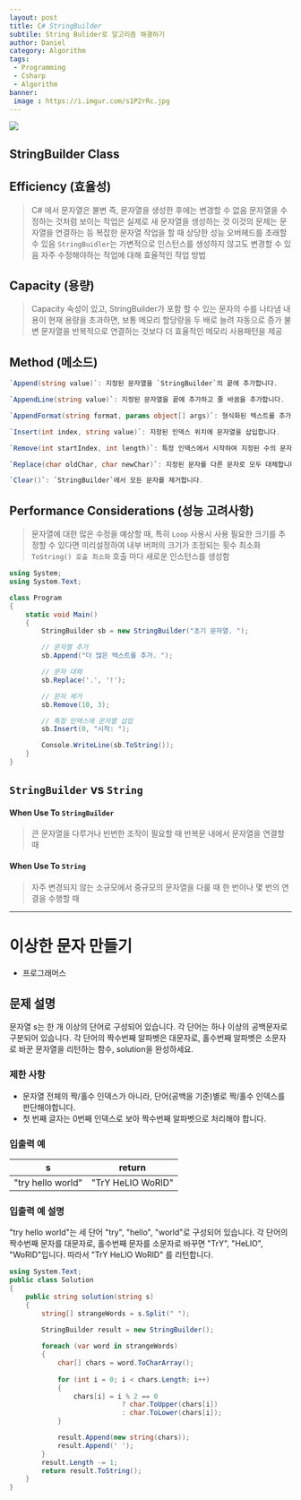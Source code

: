 ```yaml
---
layout: post
title: C# StringBuilder
subtile: String Bulider로 알고리즘 해결하기
author: Daniel
category: Algorithm
tags: 
 - Programming
 - Csharp
 - Algorithm
banner: 
 image : https://i.imgur.com/s1P2rRc.jpg
---
```


![](https://teamsparta.notion.site/image/https%3A%2F%2Fs3-us-west-2.amazonaws.com%2Fsecure.notion-static.com%2Fb260cae4-a3d0-448b-be5d-7486d5925148%2F34.png?table=block&id=9e7562fc-62db-4d05-bb21-4e95a2e04542&spaceId=83c75a39-3aba-4ba4-a792-7aefe4b07895&width=2000&userId=&cache=v2)

StringBuilder Class
--

## Efficiency (효율성)

>C# 에서 문자열은 불변
즉, 문자열을 생성한 후에는 변경할 수 없음
문자열을 수정하는 것처럼 보이는 작업은 실제로 새 문자열을 생성하는 것
이것의 문제는 문자열을 연결하는 등 복잡한 문자열 작업을 할 때 상당한 성능 오버헤드를 초래할 수 있음
`StringBuidler`는 가변적으로 인스턴스를 생성하지 않고도 변경할  수 있음
자주 수정해야하는 작업에 대해 효율적인 작업 방법 

## Capacity (용량)

> Capacity 속성이 있고, StringBuilder가 포함 할 수 있는 문자의 수를 나타냄
> 내용이 현재 용량을 초과하면, 보통 메모리 할당량을 두 배로 늘려 자동으로 증가
> 불변 문자열을 반복적으로 연결하는 것보다 더 효울적인 메모리 사용패턴을 제공

## Method (메소드)

```csharp
`Append(string value)`: 지정된 문자열을 `StringBuilder`의 끝에 추가합니다.

`AppendLine(string value)`: 지정된 문자열을 끝에 추가하고 줄 바꿈을 추가합니다.

`AppendFormat(string format, params object[] args)`: 형식화된 텍스트를 추가합니다.

`Insert(int index, string value)`: 지정된 인덱스 위치에 문자열을 삽입합니다.

`Remove(int startIndex, int length)`: 특정 인덱스에서 시작하여 지정된 수의 문자를 제거합니다.

`Replace(char oldChar, char newChar)`: 지정된 문자를 다른 문자로 모두 대체합니다.

`Clear()`: `StringBuilder`에서 모든 문자를 제거합니다.
```

## Performance Considerations (성능 고려사항)

> 문자열에 대한 많은 수정을 예상할 때, 특히 `Loop` 사용시 사용
> 필요한 크기를 추정할 수 있다면 미리설정하여 내부 버퍼의 크기가 조정되는 횟수 최소화
> `ToString() 호출 최소화` 호출 마다 새로운 인스턴스를 생성함

```csharp
using System;
using System.Text;

class Program
{
    static void Main()
    {
        StringBuilder sb = new StringBuilder("초기 문자열. ");

        // 문자열 추가
        sb.Append("더 많은 텍스트를 추가. ");

        // 문자 대체
        sb.Replace('.', '!');

        // 문자 제거
        sb.Remove(10, 3);

        // 특정 인덱스에 문자열 삽입
        sb.Insert(0, "시작: ");

        Console.WriteLine(sb.ToString());
    }
}
```


## `StringBuilder` vs `String`

#### When Use To `StringBuilder`
> 큰 문자열을 다루거나 빈번한 조작이 필요할 때
> 반복문 내에서 문자열을 연결할 때

#### When Use To `String`
> 자주 변경되지 않는 소규모에서 중규모의 문자열을 다룰 때
> 한 번이나 몇 번의 연결을 수행할 때


--- 

# 이상한 문자 만들기 
- 프로그래머스

## 문제 설명

문자열 s는 한 개 이상의 단어로 구성되어 있습니다. 각 단어는 하나 이상의 공백문자로 구분되어 있습니다. 각 단어의 짝수번째 알파벳은 대문자로, 홀수번째 알파벳은 소문자로 바꾼 문자열을 리턴하는 함수, solution을 완성하세요.

### 제한 사항

- 문자열 전체의 짝/홀수 인덱스가 아니라, 단어(공백을 기준)별로 짝/홀수 인덱스를 판단해야합니다.
- 첫 번째 글자는 0번째 인덱스로 보아 짝수번째 알파벳으로 처리해야 합니다.

### 입출력 예

|s|return|
|---|---|
|"try hello world"|"TrY HeLlO WoRlD"|

### 입출력 예 설명

"try hello world"는 세 단어 "try", "hello", "world"로 구성되어 있습니다. 각 단어의 짝수번째 문자를 대문자로, 홀수번째 문자를 소문자로 바꾸면 "TrY", "HeLlO", "WoRlD"입니다. 따라서 "TrY HeLlO WoRlD" 를 리턴합니다.


```csharp
using System.Text;
public class Solution 
{
    public string solution(string s)
    {
        string[] strangeWords = s.Split(" ");
        
        StringBuilder result = new StringBuilder();

        foreach (var word in strangeWords)
        {
            char[] chars = word.ToCharArray();
           
			for (int i = 0; i < chars.Length; i++)
            {
                chars[i] = i % 2 == 0 
			                ? char.ToUpper(chars[i]) 
			                : char.ToLower(chars[i]); 
            }

            result.Append(new string(chars));
            result.Append(' ');
        }
        result.Length -= 1;
        return result.ToString();
    }
}
```

